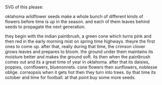 SVG of this please: 

oklahoma wildflower seeds make a whole bunch of different kinds of flowers before time is up in the season. and each of them leaves behind seeds to propagate the next generation.

they begin with the indian paintbrush, a green cone which turns pink and then red in the early morning mist on spring time highways. theyre the first ones to come up. after that, really during that time, the crimson clover grows leaves and prepares to bloom. the ground under them maintains its moisture better and makes the ground soft. its then when the paintbrush comes out and its a great time of year in oklahoma. after that its daisies, poppies, cornflowers, bluenonnets. cone flowers then sunflowers, noblesse oblige. correopsis when it gets hot then they turn into trees. by that time its october and time for football. at that point buy some more seeds. 
